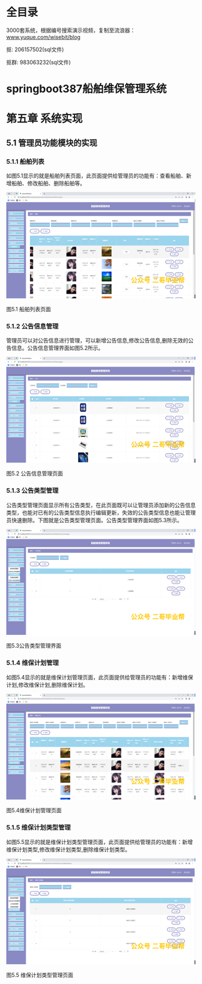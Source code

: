 # 全目录

3000套系统，根据编号搜索演示视频，复制至流浪器：www.yuque.com/wisebit/blog


<p>抠: 206157502(sql文件)</p>
<p>抠群: 983063232(sql文件)</p>


# springboot387船舶维保管理系统
# 第五章 系统实现

## 5.1 管理员功能模块的实现
### 5.1.1 船舶列表
如图5.1显示的就是船舶列表页面，此页面提供给管理员的功能有：查看船舶、新增船舶、修改船舶、删除船舶等。

![](/md/blog.015.png)

图5.1 船舶列表页面
### 5.1.2 公告信息管理
管理员可以对公告信息进行管理，可以新增公告信息,修改公告信息,删除无效的公告信息。公告信息管理界面如图5.2所示。

![](/md/blog.016.png)

图5.2 公告信息管理页面
### 5.1.3 公告类型管理
公告类型管理页面显示所有公告类型，在此页面既可以让管理员添加新的公告信息类型，也能对已有的公告类型信息执行编辑更新，失效的公告类型信息也能让管理员快速删除。下图就是公告类型管理页面。公告类型管理界面如图5.3所示。

![](/md/blog.017.png)

图5.3公告类型管理界面
### 5.1.4 维保计划管理
如图5.4显示的就是维保计划管理页面，此页面提供给管理员的功能有：新增维保计划,修改维保计划,删除维保计划。

![](/md/blog.018.png)

图5.4维保计划管理页面
### 5.1.5 维保计划类型管理
如图5.5显示的就是维保计划类型管理页面，此页面提供给管理员的功能有：新增维保计划类型,修改维保计划类型,删除维保计划类型。

![](/md/blog.019.png)

图5.5 维保计划类型管理页面







